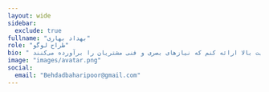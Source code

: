 ```yaml
---
layout: wide
sidebar:
  exclude: true
fullname: "بهداد بهاری"
role: "طراح لوگو"
bio: " من یک طراح گرافیک حرفه‌ای با تجربه تخصصی در طراحی لوگو، اینفوگرافیک و طراحی وب‌سایت هستم. ترکیب خلاقیت در گرافیک با دانش فنی مهندسی کامپیوتر این امکان را به من داده است که پروژه‌هایی با کیفیت بالا ارائه کنم که نیازهای بصری و فنی مشتریان را برآورده می‌کنند. \n\n\n\nتحصیلات من در حوزه مهندسی کامپیوتر، همراه با تجربه‌ام در دنیای گرافیک، باعث شده توانایی من در طراحی و اجرای پروژه‌های چندجانبه به‌طور چشمگیری افزایش یابد."
image: "images/avatar.png"
social:
  email: "Behdadbaharipoor@gmail.com"
---
```

